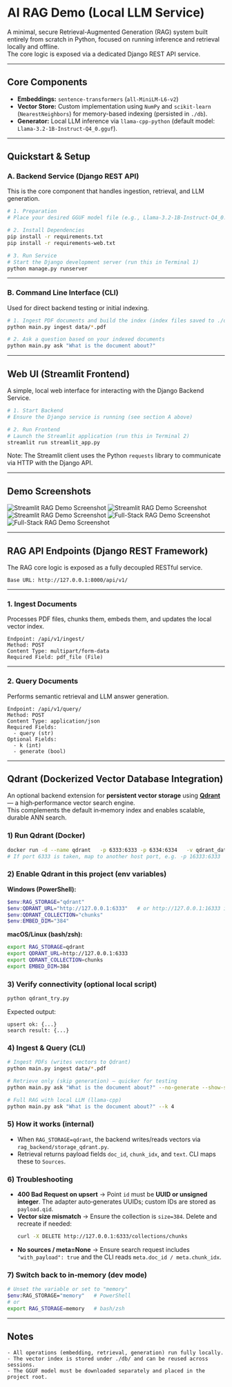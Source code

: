 # AI RAG Demo (Local LLM Service)

A minimal, secure Retrieval-Augmented Generation (RAG) system built entirely from scratch in Python, focused on running inference and retrieval locally and offline.  
The core logic is exposed via a dedicated Django REST API service.

---

## Core Components

- **Embeddings:** `sentence-transformers` (`all-MiniLM-L6-v2`)
- **Vector Store:** Custom implementation using `NumPy` and `scikit-learn` (`NearestNeighbors`) for memory-based indexing (persisted in `./db`).
- **Generator:** Local LLM inference via `llama-cpp-python` (default model: `Llama-3.2-1B-Instruct-Q4_0.gguf`).

---

## Quickstart & Setup

### A. Backend Service (Django REST API)

This is the core component that handles ingestion, retrieval, and LLM generation.

```bash
# 1. Preparation
# Place your desired GGUF model file (e.g., Llama-3.2-1B-Instruct-Q4_0.gguf) in the project root directory.

# 2. Install Dependencies
pip install -r requirements.txt
pip install -r requirements-web.txt

# 3. Run Service
# Start the Django development server (run this in Terminal 1)
python manage.py runserver
```

---

### B. Command Line Interface (CLI)

Used for direct backend testing or initial indexing.

```bash
# 1. Ingest PDF documents and build the index (index files saved to ./db)
python main.py ingest data/*.pdf

# 2. Ask a question based on your indexed documents
python main.py ask "What is the document about?"
```

---

## Web UI (Streamlit Frontend)

A simple, local web interface for interacting with the Django Backend Service.

```bash
# 1. Start Backend
# Ensure the Django service is running (see section A above)

# 2. Run Frontend
# Launch the Streamlit application (run this in Terminal 2)
streamlit run streamlit_app.py
```

Note: The Streamlit client uses the Python `requests` library to communicate via HTTP with the Django API.

---

## Demo Screenshots

![Streamlit RAG Demo Screenshot](assets/streamlit-demo-1.png)
![Streamlit RAG Demo Screenshot](assets/streamlit-demo-2.png)
![Streamlit RAG Demo Screenshot](assets/streamlit-demo-3.png)
![Full-Stack RAG Demo Screenshot](assets/fullstack-demo-1.png)
![Full-Stack RAG Demo Screenshot](assets/fullstack-demo-2.png)

---

## RAG API Endpoints (Django REST Framework)

The RAG core logic is exposed as a fully decoupled RESTful service.

```
Base URL: http://127.0.0.1:8000/api/v1/
```

---

### 1. Ingest Documents

Processes PDF files, chunks them, embeds them, and updates the local vector index.

```
Endpoint: /api/v1/ingest/
Method: POST
Content Type: multipart/form-data
Required Field: pdf_file (File)
```

---

### 2. Query Documents

Performs semantic retrieval and LLM answer generation.

```
Endpoint: /api/v1/query/
Method: POST
Content Type: application/json
Required Fields:
  - query (str)
Optional Fields:
  - k (int)
  - generate (bool)
```

---

## Qdrant (Dockerized Vector Database Integration)

An optional backend extension for **persistent vector storage** using **[Qdrant](https://qdrant.tech)** — a high‑performance vector search engine.  
This complements the default in‑memory index and enables scalable, durable ANN search.

### 1) Run Qdrant (Docker)
```bash
docker run -d --name qdrant   -p 6333:6333 -p 6334:6334   -v qdrant_data:/qdrant/storage   qdrant/qdrant
# If port 6333 is taken, map to another host port, e.g. -p 16333:6333
```

### 2) Enable Qdrant in this project (env variables)
**Windows (PowerShell):**
```powershell
$env:RAG_STORAGE="qdrant"
$env:QDRANT_URL="http://127.0.0.1:6333"   # or http://127.0.0.1:16333 if remapped
$env:QDRANT_COLLECTION="chunks"
$env:EMBED_DIM="384"
```

**macOS/Linux (bash/zsh):**
```bash
export RAG_STORAGE=qdrant
export QDRANT_URL=http://127.0.0.1:6333
export QDRANT_COLLECTION=chunks
export EMBED_DIM=384
```

### 3) Verify connectivity (optional local script)
```bash
python qdrant_try.py
```
Expected output:
```
upsert ok: {...}
search result: {...}
```

### 4) Ingest & Query (CLI)
```bash
# Ingest PDFs (writes vectors to Qdrant)
python main.py ingest data/*.pdf

# Retrieve only (skip generation) — quicker for testing
python main.py ask "What is the document about?" --no-generate --show-snippets

# Full RAG with local LLM (llama-cpp)
python main.py ask "What is the document about?" --k 4
```

### 5) How it works (internal)
- When `RAG_STORAGE=qdrant`, the backend writes/reads vectors via `rag_backend/storage_qdrant.py`.
- Retrieval returns payload fields `doc_id`, `chunk_idx`, and `text`. CLI maps these to `Sources`.

### 6) Troubleshooting
- **400 Bad Request on upsert** → Point `id` must be **UUID or unsigned integer**. The adapter auto‑generates UUIDs; custom IDs are stored as `payload.qid`.
- **Vector size mismatch** → Ensure the collection is `size=384`. Delete and recreate if needed:
  ```bash
  curl -X DELETE http://127.0.0.1:6333/collections/chunks
  ```
- **No sources / meta=None** → Ensure search request includes `"with_payload": true` and the CLI reads `meta.doc_id / meta.chunk_idx`.

### 7) Switch back to in‑memory (dev mode)
```bash
# Unset the variable or set to "memory"
$env:RAG_STORAGE="memory"   # PowerShell
# or
export RAG_STORAGE=memory   # bash/zsh
```

---

## Notes

```
- All operations (embedding, retrieval, generation) run fully locally.
- The vector index is stored under ./db/ and can be reused across sessions.
- The GGUF model must be downloaded separately and placed in the project root.
```
